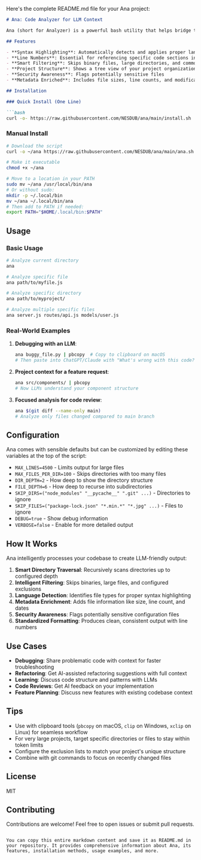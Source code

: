 Here's the complete README.md file for your Ana project:

```markdown
# Ana: Code Analyzer for LLM Context

Ana (short for Analyzer) is a powerful bash utility that helps bridge the gap between your codebase and LLMs like ChatGPT and Claude. It quickly generates clean, formatted output of your code with proper syntax highlighting and line numbers - perfect for providing context to LLMs when seeking help with debugging, refactoring, or adding new features.

## Features

- **Syntax Highlighting**: Automatically detects and applies proper language highlighting
- **Line Numbers**: Essential for referencing specific code sections in conversations
- **Smart Filtering**: Skips binary files, large directories, and common exclude patterns
- **Project Structure**: Shows a tree view of your project organization
- **Security Awareness**: Flags potentially sensitive files
- **Metadata Enriched**: Includes file sizes, line counts, and modification dates

## Installation

### Quick Install (One Line)

```bash
curl -o- https://raw.githubusercontent.com/NESDUB/ana/main/install.sh | bash
```

### Manual Install

```bash
# Download the script
curl -o ~/ana https://raw.githubusercontent.com/NESDUB/ana/main/ana.sh

# Make it executable
chmod +x ~/ana

# Move to a location in your PATH
sudo mv ~/ana /usr/local/bin/ana
# Or without sudo:
mkdir -p ~/.local/bin
mv ~/ana ~/.local/bin/ana
# Then add to PATH if needed:
export PATH="$HOME/.local/bin:$PATH"
```

## Usage

### Basic Usage

```bash
# Analyze current directory
ana

# Analyze specific file
ana path/to/myfile.js

# Analyze specific directory
ana path/to/myproject/

# Analyze multiple specific files
ana server.js routes/api.js models/user.js
```

### Real-World Examples

1. **Debugging with an LLM**:
   ```bash
   ana buggy_file.py | pbcopy  # Copy to clipboard on macOS
   # Then paste into ChatGPT/Claude with "What's wrong with this code?"
   ```

2. **Project context for a feature request**:
   ```bash
   ana src/components/ | pbcopy
   # Now LLMs understand your component structure
   ```

3. **Focused analysis for code review**:
   ```bash
   ana $(git diff --name-only main)
   # Analyze only files changed compared to main branch
   ```

## Configuration

Ana comes with sensible defaults but can be customized by editing these variables at the top of the script:

- `MAX_LINES=4500` - Limits output for large files
- `MAX_FILES_PER_DIR=100` - Skips directories with too many files
- `DIR_DEPTH=2` - How deep to show the directory structure
- `FILE_DEPTH=6` - How deep to recurse into subdirectories
- `SKIP_DIRS=("node_modules" "__pycache__" ".git" ...)` - Directories to ignore
- `SKIP_FILES=("package-lock.json" "*.min.*" "*.jpg" ...)` - Files to ignore
- `DEBUG=true` - Show debug information
- `VERBOSE=false` - Enable for more detailed output

## How It Works

Ana intelligently processes your codebase to create LLM-friendly output:

1. **Smart Directory Traversal**: Recursively scans directories up to configured depth
2. **Intelligent Filtering**: Skips binaries, large files, and configured exclusions
3. **Language Detection**: Identifies file types for proper syntax highlighting
4. **Metadata Enrichment**: Adds file information like size, line count, and dates
5. **Security Awareness**: Flags potentially sensitive configuration files
6. **Standardized Formatting**: Produces clean, consistent output with line numbers

## Use Cases

- **Debugging**: Share problematic code with context for faster troubleshooting
- **Refactoring**: Get AI-assisted refactoring suggestions with full context
- **Learning**: Discuss code structure and patterns with LLMs
- **Code Reviews**: Get AI feedback on your implementation
- **Feature Planning**: Discuss new features with existing codebase context

## Tips

- Use with clipboard tools (`pbcopy` on macOS, `clip` on Windows, `xclip` on Linux) for seamless workflow
- For very large projects, target specific directories or files to stay within token limits
- Configure the exclusion lists to match your project's unique structure
- Combine with git commands to focus on recently changed files

## License

MIT

## Contributing

Contributions are welcome! Feel free to open issues or submit pull requests.
```

You can copy this entire markdown content and save it as README.md in your repository. It provides comprehensive information about Ana, its features, installation methods, usage examples, and more.